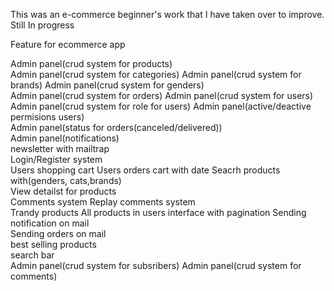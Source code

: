 This was an e-commerce beginner's work that I have taken over to improve. Still In progress

Feature for ecommerce app 

Admin panel(crud system for products)<br>
Admin panel(crud system for categories)	
Admin panel(crud system for brands)	
Admin panel(crud system for genders)	
Admin panel(crud system for orders)	
Admin panel(crud system for users)	
Admin panel(crud system for role for users)	
Admin panel(active/deactive permisions users)	
Admin panel(status for orders(canceled/delivered))	
Admin panel(notifications)	
newsletter with mailtrap	
Login/Register system	
Users shopping cart	
Users orders cart with date	
Seacrh products with(genders, cats,brands)	
View detailst for products	
Comments system	
Replay comments system	
Trandy products	
All products in users interface with pagination	
Sending notification on mail	
Sending orders on mail	
best selling products	
search bar	
Admin panel(crud system for subsribers)	
Admin panel(crud system for comments)	
